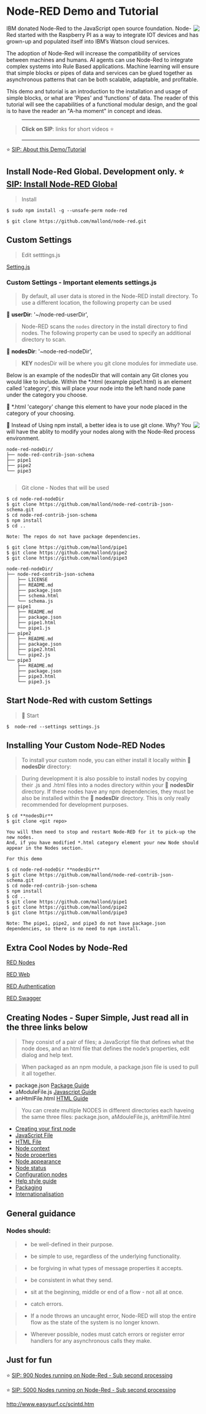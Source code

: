 # Node-RED Demo and Tutorial

<img src="https://user-images.githubusercontent.com/993459/30244523-f33faa38-9584-11e7-8ea2-a63bddeaaf32.jpg" align="right"/>


IBM donated Node-Red to the JavaScript open source foundation. Node-Red started with the Raspberry PI as a way to integrate IOT devices and has grown-up and populated itself into IBM’s Watson cloud services. 

The adoption of Node-Red will increase the compatibility of services between machines and humans. AI agents can use Node-Red to integrate complex systems into Rule Based applications. Machine learning will ensure that simple blocks or pipes of data and services can be glued together as asynchronous patterns that can be both scalable,  adaptable, and profitable.

This demo and tutorial is an introduction to the installation and usage of simple blocks, or what are 'Pipes' and 'functions' of data.  The reader of this tutorial will see the capabilities of a functional modular design, and the goal is to have the reader an "A-ha moment" in concept and ideas. 



> ----------------------------------------------------------------

> **Click on SIP**: links for short videos :star:

> ----------------------------------------------------------------

:star: [SIP: About this Demo/Tutorial](https://www.youtube.com/watch?v=67DmAiVwpBU)


## Install Node-Red Global. Development only. :star: [SIP: Install Node-RED Global](https://www.youtube.com/watch?v=pplFirxzTNM)

> Install
```
$ sudo npm install -g --unsafe-perm node-red

$ git clone https://github.com/mallond/node-red.git

```

## Custom Settings

> Edit setttings.js


[Setting.js](https://github.com/mallond/node-red/blob/master/settings.js)


### Custom Settings - **Important elements** settings.js

> By default, all user data is stored in the Node-RED install directory. To
> use a different location, the following property can be used 
    
:key: **userDir**: '~/node-red-userDir',

> Node-RED scans the `nodes` directory in the install directory to find nodes.
> The following property can be used to specify an additional directory to scan. 
    
:key: **nodesDir**: '~node-red-nodeDir',

>**KEY** nodesDir will be where you git clone modules for immediate use. 

Below is an example of the nodesDir that will contain any Git clones you would like to include.
Within the *.html (example pipe1.html) is an element called 'category', this will place your node
into the left hand node pane under the category you choose.

:key: *.html 'category' change this element to have your node placed in the category of your choosing. 

<div>

 
<img src="https://user-images.githubusercontent.com/993459/30244179-9bbc929a-957e-11e7-897e-652cb08cfcd0.png" align="right"/>


:key: Instead of Using npm install, a better idea is to use git clone. Why? You will have the ablity to modify your nodes along 
with the Node-Red process environment. 

```
node-red-nodeDir/
├── node-red-contrib-json-schema
├── pipe1
├── pipe2
└── pipe3
 
```

> Git clone - Nodes that will be used


```
$ cd node-red-nodeDir
$ git clone https://github.com/mallond/node-red-contrib-json-schema.git
$ cd node-red-contrib-json-schema
$ npm install
$ cd ..

Note: The repos do not have package dependencies.

$ git clone https://github.com/mallond/pipe1
$ git clone https://github.com/mallond/pipe2
$ git clone https://github.com/mallond/pipe3

node-red-nodeDir/
├── node-red-contrib-json-schema
│   ├── LICENSE
│   ├── README.md
│   ├── package.json
│   ├── schema.html
│   └── schema.js
├── pipe1
│   ├── README.md
│   ├── package.json
│   ├── pipe1.html
│   └── pipe1.js
├── pipe2
│   ├── README.md
│   ├── package.json
│   ├── pipe2.html
│   └── pipe2.js
└── pipe3
    ├── README.md
    ├── package.json
    ├── pipe3.html
    └── pipe3.js
```


</div>

## Start Node-Red with custom Settings 

> :key: Start
```
$  node-red --settings settings.js

```



## Installing Your Custom Node-RED Nodes

> To install your custom node, you can either install it locally within :key: **nodesDir** directory:

> During development it is also possible to install nodes by copying their .js and .html files into a nodes directory within your :key: **nodesDir**  directory. If these nodes have any npm dependencies, they must be also be installed within the :key: **nodesDir**  directory. This is only really recommended for development purposes.

```
$ cd **nodesDir** 
$ git clone <git repo>

You will then need to stop and restart Node-RED for it to pick-up the new nodes. 
And, if you have modified *.html category element your new Node should appear in the Nodes section.

For this demo

$ cd node-red-nodeDir **nodesDir**
$ git clone https://github.com/mallond/node-red-contrib-json-schema.git
$ cd node-red-contrib-json-schema
$ npm install
$ cd ..
$ git clone https://github.com/mallond/pipe1
$ git clone https://github.com/mallond/pipe2
$ git clone https://github.com/mallond/pipe3

Note: The pipe1, pipe2, and pipe3 do not have package.json dependencies, so there is no need to npm install.

```



## Extra Cool Nodes by Node-Red

[RED Nodes](https://github.com/node-red/node-red-nodes)

[RED Web](https://github.com/node-red/node-red-web-nodes)

[RED Authentication](https://github.com/node-red/node-red-auth-github)

[RED Swagger](https://github.com/node-red/node-red-node-swagger)


## Creating Nodes - Super Simple, Just read all in the three links below

> They consist of a pair of files; 
a JavaScript file that defines what the node does, 
and an html file that defines the node’s properties, edit dialog and help text.

> When packaged as an npm module, a package.json file is used to pull it all together.

- package.json [Package Guide](https://nodered.org/docs/creating-nodes/packaging)
- aModuleFile.js [Javascript Guide](https://nodered.org/docs/creating-nodes/node-js)
- anHtmlFile.html [HTML Guide](https://nodered.org/docs/creating-nodes/node-html)

> You can create multiple NODES in different directories each haveing the same three files: package.json, aMdouleFile.js, anHtmlFile.html

- [Creating your first node](https://nodered.org/docs/creating-nodes/first-node)
- [JavaScript File](https://nodered.org/docs/creating-nodes/node-js)
- [HTML File](https://nodered.org/docs/creating-nodes/node-html)
- [Node context](https://nodered.org/docs/creating-nodes/context)
- [Node properties](https://nodered.org/docs/creating-nodes/properties)
- [Node appearance](https://nodered.org/docs/creating-nodes/appearance)
- [Node status](https://nodered.org/docs/creating-nodes/status)
- [Configuration nodes](https://nodered.org/docs/creating-nodes/config-nodes)
- [Help style guide](https://nodered.org/docs/creating-nodes/help-style-guide)
- [Packaging](https://nodered.org/docs/creating-nodes/packaging)
- [Internationalisation](https://nodered.org/docs/creating-nodes/i18n)


## General guidance

### Nodes should:

> - be well-defined in their purpose.


> - be simple to use, regardless of the underlying functionality.


> - be forgiving in what types of message properties it accepts.


> - be consistent in what they send.


> - sit at the beginning, middle or end of a flow - not all at once.

> - catch errors.

> - If a node throws an uncaught error, Node-RED will stop the entire flow as the state of the system is no longer known.

> - Wherever possible, nodes must catch errors or register error handlers for any asynchronous calls they make.


## Just for fun 
:star: [SIP: 900 Nodes running on Node-Red - Sub second processing](https://www.youtube.com/watch?v=Uiz702q53lI)

:star: [SIP: 5000 Nodes running on Node-Red - Sub second processing](https://www.youtube.com/watch?v=gzBp1C-SB80)




http://www.easysurf.cc/scintd.htm

